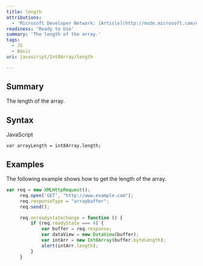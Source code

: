 ```yaml
---
title: length
attributions:
  - 'Microsoft Developer Network: [Article](http://msdn.microsoft.com/en-us/library/ie/br230744(v=vs.94).aspx)'
readiness: 'Ready to Use'
summary: 'The length of the array.'
tags:
  - JS
  - Basic
uri: javascript/Int8Array/length

---
```

## Summary

The length of the array.

## Syntax

<span class="language">JavaScript</span>

    var arrayLength = int8Array.length;

## Examples

The following example shows how to get the length of the array.

``` js
var req = new XMLHttpRequest();
     req.open('GET', "http://www.example.com");
     req.responseType = "arraybuffer";
     req.send();

     req.onreadystatechange = function () {
         if (req.readyState === 4) {
             var buffer = req.response;
             var dataView = new DataView(buffer);
             var intArr = new Int8Array(buffer.byteLength);
             alert(intArr.length);
         }
     }
```

